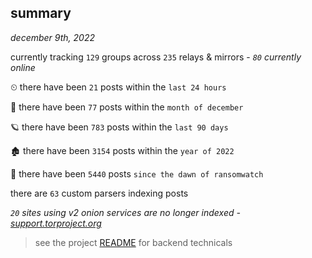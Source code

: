 
## summary
_december 9th, 2022_

currently tracking `129` groups across `235` relays & mirrors - _`80` currently online_

⏲ there have been `21` posts within the `last 24 hours`

🦈 there have been `77` posts within the `month of december`

🪐 there have been `783` posts within the `last 90 days`

🏚 there have been `3154` posts within the `year of 2022`

🦕 there have been `5440` posts `since the dawn of ransomwatch`

there are `63` custom parsers indexing posts

_`20` sites using v2 onion services are no longer indexed - [support.torproject.org](https://support.torproject.org/onionservices/v2-deprecation/)_

> see the project [README](https://github.com/joshhighet/ransomwatch#ransomwatch--) for backend technicals
